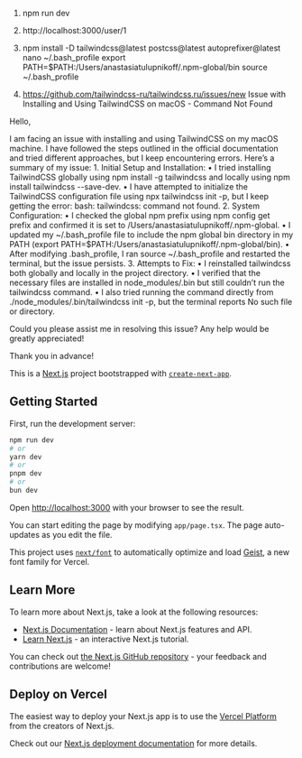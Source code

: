 1. npm run dev
2. http://localhost:3000/user/1

3. npm install -D tailwindcss@latest postcss@latest autoprefixer@latest
   nano ~/.bash_profile
   export PATH=$PATH:/Users/anastasiatulupnikoff/.npm-global/bin
   source ~/.bash_profile

4. https://github.com/tailwindcss-ru/tailwindcss.ru/issues/new
   Issue with Installing and Using TailwindCSS on macOS - Command Not Found

Hello,

I am facing an issue with installing and using TailwindCSS on my macOS machine. I have followed the steps outlined in the official documentation and tried different approaches, but I keep encountering errors. Here’s a summary of my issue: 1. Initial Setup and Installation:
• I tried installing TailwindCSS globally using npm install -g tailwindcss and locally using npm install tailwindcss --save-dev.
• I have attempted to initialize the TailwindCSS configuration file using npx tailwindcss init -p, but I keep getting the error: bash: tailwindcss: command not found. 2. System Configuration:
• I checked the global npm prefix using npm config get prefix and confirmed it is set to /Users/anastasiatulupnikoff/.npm-global.
• I updated my ~/.bash_profile file to include the npm global bin directory in my PATH (export PATH=$PATH:/Users/anastasiatulupnikoff/.npm-global/bin).
• After modifying .bash_profile, I ran source ~/.bash_profile and restarted the terminal, but the issue persists. 3. Attempts to Fix:
• I reinstalled tailwindcss both globally and locally in the project directory.
• I verified that the necessary files are installed in node_modules/.bin but still couldn’t run the tailwindcss command.
• I also tried running the command directly from ./node_modules/.bin/tailwindcss init -p, but the terminal reports No such file or directory.

Could you please assist me in resolving this issue? Any help would be greatly appreciated!

Thank you in advance!

This is a [Next.js](https://nextjs.org) project bootstrapped with [`create-next-app`](https://nextjs.org/docs/app/api-reference/cli/create-next-app).

## Getting Started

First, run the development server:

```bash
npm run dev
# or
yarn dev
# or
pnpm dev
# or
bun dev
```

Open [http://localhost:3000](http://localhost:3000) with your browser to see the result.

You can start editing the page by modifying `app/page.tsx`. The page auto-updates as you edit the file.

This project uses [`next/font`](https://nextjs.org/docs/app/building-your-application/optimizing/fonts) to automatically optimize and load [Geist](https://vercel.com/font), a new font family for Vercel.

## Learn More

To learn more about Next.js, take a look at the following resources:

- [Next.js Documentation](https://nextjs.org/docs) - learn about Next.js features and API.
- [Learn Next.js](https://nextjs.org/learn) - an interactive Next.js tutorial.

You can check out [the Next.js GitHub repository](https://github.com/vercel/next.js) - your feedback and contributions are welcome!

## Deploy on Vercel

The easiest way to deploy your Next.js app is to use the [Vercel Platform](https://vercel.com/new?utm_medium=default-template&filter=next.js&utm_source=create-next-app&utm_campaign=create-next-app-readme) from the creators of Next.js.

Check out our [Next.js deployment documentation](https://nextjs.org/docs/app/building-your-application/deploying) for more details.
